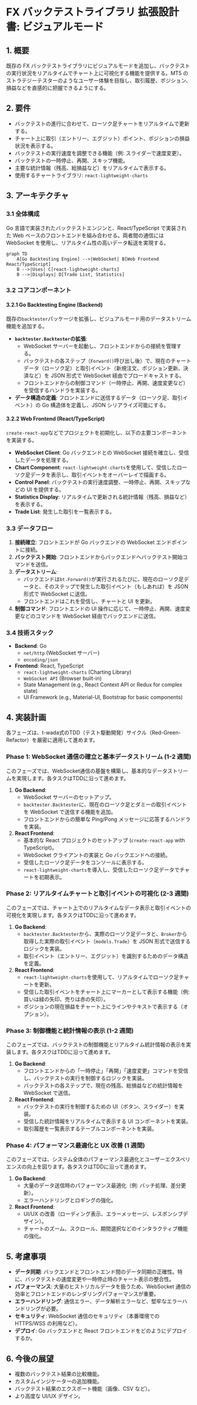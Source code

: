 # FX バックテストライブラリ 拡張設計書: ビジュアルモード

## 1. 概要

既存の FX バックテストライブラリにビジュアルモードを追加し、バックテストの実行状況をリアルタイムでチャート上に可視化する機能を提供する。MT5 のストラテジーテスターのようなユーザー体験を目指し、取引履歴、ポジション、損益などを直感的に把握できるようにする。

## 2. 要件

- バックテストの進行に合わせて、ローソク足チャートをリアルタイムで更新する。
- チャート上に取引（エントリー、エグジット）ポイント、ポジションの損益状況を表示する。
- バックテストの実行速度を調整できる機能（例: スライダーで速度変更）。
- バックテストの一時停止、再開、スキップ機能。
- 主要な統計情報（残高、総損益など）をリアルタイムで表示する。
- 使用するチャートライブラリ: `react-lightweight-charts`

## 3. アーキテクチャ

### 3.1 全体構成

Go 言語で実装されたバックテストエンジンと、React/TypeScript で実装された Web ベースのフロントエンドを組み合わせる。両者間の通信には WebSocket を使用し、リアルタイム性の高いデータ転送を実現する。

```mermaid
graph TD
    A[Go Backtesting Engine] -->|WebSocket| B[Web Frontend React/TypeScript]
    B -->|Uses| C[react-lightweight-charts]
    B -->|Displays| D[Trade List, Statistics]
```

### 3.2 コアコンポーネント

#### 3.2.1 Go Backtesting Engine (Backend)

既存の`backtester`パッケージを拡張し、ビジュアルモード用のデータストリーム機能を追加する。

- **`backtester.Backtester`の拡張**:
  - WebSocket サーバーを起動し、フロントエンドからの接続を管理する。
  - バックテストの各ステップ（`Forward()`呼び出し後）で、現在のチャートデータ（ローソク足）と取引イベント（新規注文、ポジション更新、決済など）を JSON 形式で WebSocket 経由でブロードキャストする。
  - フロントエンドからの制御コマンド（一時停止、再開、速度変更など）を受信するハンドラを実装する。
- **データ構造の定義**: フロントエンドに送信するデータ（ローソク足、取引イベント）の Go 構造体を定義し、JSON シリアライズ可能にする。

#### 3.2.2 Web Frontend (React/TypeScript)

`create-react-app`などでプロジェクトを初期化し、以下の主要コンポーネントを実装する。

- **WebSocket Client**: Go バックエンドとの WebSocket 接続を確立し、受信したデータを処理する。
- **Chart Component**: `react-lightweight-charts`を使用して、受信したローソク足データを表示し、取引イベントをオーバーレイで描画する。
- **Control Panel**: バックテストの実行速度調整、一時停止、再開、スキップなどの UI を提供する。
- **Statistics Display**: リアルタイムで更新される統計情報（残高、損益など）を表示する。
- **Trade List**: 発生した取引を一覧表示する。

### 3.3 データフロー

1.  **接続確立**: フロントエンドが Go バックエンドの WebSocket エンドポイントに接続。
2.  **バックテスト開始**: フロントエンドからバックエンドへバックテスト開始コマンドを送信。
3.  **データストリーム**:
    - バックエンドは`bt.Forward()`が実行されるたびに、現在のローソク足データと、そのステップで発生した取引イベント（もしあれば）を JSON 形式で WebSocket に送信。
    - フロントエンドはこれを受信し、チャートと UI を更新。
4.  **制御コマンド**: フロントエンドの UI 操作に応じて、一時停止、再開、速度変更などのコマンドを WebSocket 経由でバックエンドに送信。

### 3.4 技術スタック

- **Backend**: Go
  - `net/http` (WebSocket サーバー)
  - `encoding/json`
- **Frontend**: React, TypeScript
  - `react-lightweight-charts` (Charting Library)
  - `WebSocket API` (Browser built-in)
  - State Management (e.g., React Context API or Redux for complex state)
  - UI Framework (e.g., Material-UI, Bootstrap for basic components)

## 4. 実装計画

各フェーズは、t-wada式のTDD（テスト駆動開発）サイクル（Red-Green-Refactor）を厳密に適用して進めます。

### Phase 1: WebSocket 通信の確立と基本データストリーム (1-2 週間)

このフェーズでは、WebSocket通信の基盤を構築し、基本的なデータストリームを実現します。各タスクはTDDに沿って進めます。

1.  **Go Backend**:
    - WebSocket サーバーのセットアップ。
    - `backtester.Backtester`に、現在のローソク足とダミーの取引イベントを WebSocket で送信する機能を追加。
    - フロントエンドからの簡単な Ping/Pong メッセージに応答するハンドラを実装。
2.  **React Frontend**:
    - 基本的な React プロジェクトのセットアップ (`create-react-app` with TypeScript)。
    - WebSocket クライアントの実装と Go バックエンドへの接続。
    - 受信したローソク足データをコンソールに表示する。
    - `react-lightweight-charts`を導入し、受信したローソク足データでチャートを初期表示。

### Phase 2: リアルタイムチャートと取引イベントの可視化 (2-3 週間)

このフェーズでは、チャート上でのリアルタイムなデータ表示と取引イベントの可視化を実現します。各タスクはTDDに沿って進めます。

1.  **Go Backend**:
    - `backtester.Backtester`から、実際のローソク足データと、`Broker`から取得した実際の取引イベント（`models.Trade`）を JSON 形式で送信するロジックを実装。
    - 取引イベント（エントリー、エグジット）を識別するためのデータ構造を定義。
2.  **React Frontend**:
    - `react-lightweight-charts`を使用して、リアルタイムでローソク足チャートを更新。
    - 受信した取引イベントをチャート上にマーカーとして表示する機能（例: 買いは緑の矢印、売りは赤の矢印）。
    - ポジションの現在損益をチャート上にラインやテキストで表示する（オプション）。

### Phase 3: 制御機能と統計情報の表示 (1-2 週間)

このフェーズでは、バックテストの制御機能とリアルタイム統計情報の表示を実装します。各タスクはTDDに沿って進めます。

1.  **Go Backend**:
    - フロントエンドからの「一時停止」「再開」「速度変更」コマンドを受信し、バックテストの実行を制御するロジックを実装。
    - バックテストの各ステップで、現在の残高、総損益などの統計情報を WebSocket で送信。
2.  **React Frontend**:
    - バックテストの実行を制御するための UI（ボタン、スライダー）を実装。
    - 受信した統計情報をリアルタイムで表示する UI コンポーネントを実装。
    - 取引履歴を一覧表示するテーブルコンポーネントを実装。

### Phase 4: パフォーマンス最適化と UX 改善 (1 週間)

このフェーズでは、システム全体のパフォーマンス最適化とユーザーエクスペリエンスの向上を図ります。各タスクはTDDに沿って進めます。

1.  **Go Backend**:
    - 大量のデータ送信時のパフォーマンス最適化（例: バッチ処理、差分更新）。
    - エラーハンドリングとロギングの強化。
2.  **React Frontend**:
    - UI/UX の改善（ローディング表示、エラーメッセージ、レスポンシブデザイン）。
    - チャートのズーム、スクロール、期間選択などのインタラクティブ機能の強化。

## 5. 考慮事項

- **データ同期**: バックエンドとフロントエンド間のデータ同期の正確性。特に、バックテストの速度変更や一時停止時のチャート表示の整合性。
- **パフォーマンス**: 大量のヒストリカルデータを扱うため、WebSocket 通信の効率とフロントエンドのレンダリングパフォーマンスが重要。
- **エラーハンドリング**: 通信エラー、データ解析エラーなど、堅牢なエラーハンドリングが必要。
- **セキュリティ**: WebSocket 通信のセキュリティ（本番環境での HTTPS/WSS の利用など）。
- **デプロイ**: Go バックエンドと React フロントエンドをどのようにデプロイするか。

## 6. 今後の展望

- 複数のバックテスト結果の比較機能。
- カスタムインジケーターの追加機能。
- バックテスト結果のエクスポート機能（画像、CSV など）。
- より高度な UI/UX デザイン。
